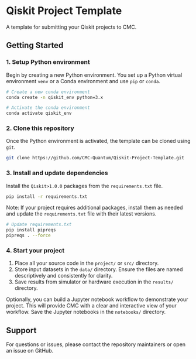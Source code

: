 # Qiskit Project Template 
A template for submitting your Qiskit projects to CMC.


## Getting Started

### 1. Setup Python environment

Begin by creating a new Python environment. You set up a Python virtual environment `venv` or a Conda environment and use `pip` or `conda`.

```bash
# Create a new conda environment
conda create -n qiskit_env python=3.x

# Activate the conda environment
conda activate qiskit_env
```

### 2. Clone this repository

Once the Python environment is activated, the template can be cloned using `git`.

```bash
git clone https://github.com/CMC-Quantum/Qiskit-Project-Template.git
```

### 3. Install and update dependencies

Install the `Qiskit>1.0.0` packages from the `requirements.txt` file. 

```bash
pip install -r requirements.txt
```

Note: If your project requires additional packages, install them as needed and update the `requirements.txt` file with their latest versions.

```bash
# Update requirements.txt
pip install pipreqs
pipreqs . --force
```

### 4. Start your project

1. Place all your source code in the `project/` or `src/` directory.
2. Store input datasets in the `data/` directory. Ensure the files are named descriptively and consistently for clarity.
3. Save results from simulator or hardware execution in the `results/` directory.

Optionally, you can build a Jupyter notebook workflow to demonstrate your project. This will provide CMC with a clear and interactive view of your workflow. Save the Jupyter notebooks in the `notebooks/` directory. 

## Support

For questions or issues, please contact the repository maintainers or open an issue on GitHub.